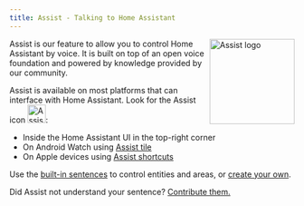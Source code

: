 ```yaml
---
title: Assist - Talking to Home Assistant
---
```


<img src='/images/assist/assist-logo.png' class='no-shadow' alt='Assist logo' style='width: 150px; float: right'>

Assist is our feature to allow you to control Home Assistant by voice. It is built on top of an open voice foundation and powered by knowledge provided by our community.

Assist is available on most platforms that can interface with Home Assistant. Look for the Assist icon <img src='/images/assist/assist-icon.svg' alt='Assist icon' style='height: 32px' class='no-shadow'>:

- Inside the Home Assistant UI in the top-right corner
- On Android Watch using [Assist tile](/docs/assist/android)
- On Apple devices using [Assist shortcuts](/docs/assist/apple)

Use the [built-in sentences](/docs/assist/builtin_sentences) to control entities and areas, or [create your own](/docs/assist/custom_sentences).

Did Assist not understand your sentence? [Contribute them.](https://developers.home-assistant.io/docs/voice/intent-recognition/)

<lite-youtube videoid="sQ7X7jz1SrA" videotitle="Assist on Apple HomePod"></lite-youtube>
